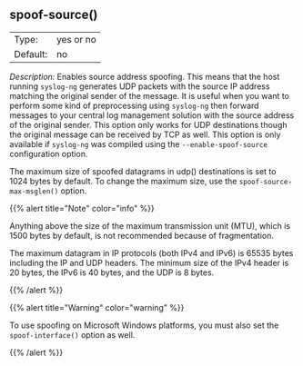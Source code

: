 ---
---
<!-- DISCLAIMER: This file is based on the syslog-ng Open Source Edition documentation https://github.com/balabit/syslog-ng-ose-guides/commit/2f4a52ee61d1ea9ad27cb4f3168b95408fddfdf2 and is used under the terms of The syslog-ng Open Source Edition Documentation License. The file has been modified by Axoflow. -->

## spoof-source()

|          |           |
| -------- | --------- |
| Type:    | yes or no |
| Default: | no        |

*Description:* Enables source address spoofing. This means that the host running `syslog-ng` generates UDP packets with the source IP address matching the original sender of the message. It is useful when you want to perform some kind of preprocessing using `syslog-ng` then forward messages to your central log management solution with the source address of the original sender. This option only works for UDP destinations though the original message can be received by TCP as well. This option is only available if `syslog-ng` was compiled using the `--enable-spoof-source` configuration option.

The maximum size of spoofed datagrams in udp() destinations is set to 1024 bytes by default. To change the maximum size, use the `spoof-source-max-msglen()` option.

{{% alert title="Note" color="info" %}}

Anything above the size of the maximum transmission unit (MTU), which is 1500 bytes by default, is not recommended because of fragmentation.

The maximum datagram in IP protocols (both IPv4 and IPv6) is 65535 bytes including the IP and UDP headers. The minimum size of the IPv4 header is 20 bytes, the IPv6 is 40 bytes, and the UDP is 8 bytes.

{{% /alert %}}

{{% alert title="Warning" color="warning" %}}

To use spoofing on Microsoft Windows platforms, you must also set the `spoof-interface()` option as well.

{{% /alert %}}


